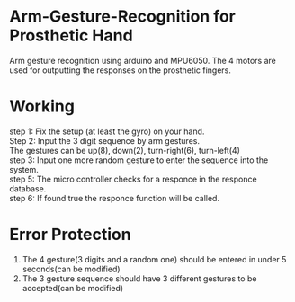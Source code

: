 # Arm-Gesture-Recognition for Prosthetic Hand
Arm gesture recognition using arduino and MPU6050.
The 4 motors are used for outputting the responses on the prosthetic fingers.
# Working
step 1: Fix the setup (at least the gyro) on your hand.    
Step 2: Input the 3 digit sequence by arm gestures.  
        The gestures can be up(8), down(2), turn-right(6), turn-left(4)    
step 3: Input one more random gesture to enter the sequence into the system.    
step 5: The micro controller  checks for a responce in the responce database.    
step 6: If found true the responce function will be called.    
# Error Protection
1. The 4 gesture(3 digits and a random one)  should be entered in under 5 seconds(can be modified)  
2. The 3 gesture sequence should have 3 different gestures to be accepted(can be modified)  
